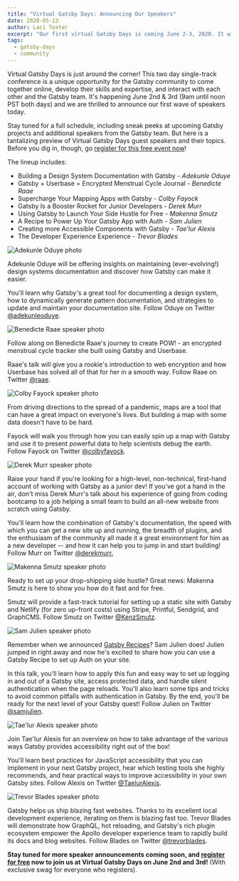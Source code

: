 ```yaml
---
title: "Virtual Gatsby Days: Announcing Our Speakers"
date: 2020-05-13
author: Laci Texter
excerpt: "Our first virtual Gatsby Days is coming June 2-3, 2020. It will be live-streamed on YouTube from 9:00am to noon PST both days, and here are some of the awesome speakers you'll be hearing from!"
tags:
  - gatsby-days
  - community
---
```


Virtual Gatsby Days is just around the corner! This two day single-track conference is a unique opportunity for the Gatsby community to come together online, develop their skills and expertise, and interact with each other and the Gatsby team. It's happening June 2nd & 3rd (9am until noon PST both days) and we are thrilled to announce our first wave of speakers today.

Stay tuned for a full schedule, including sneak peeks at upcoming Gatsby projects and additional speakers from the Gatsby team. But here is a tantalizing preview of Virtual Gatsby Days guest speakers and their topics. Before you dig in, though, go [register for this free event now](https://www.gatsbyjs.com/resources/gatsby-days/)!

The lineup includes:

- Building a Design System Documentation with Gatsby - _Adekunle Oduye_
- Gatsby + Userbase = Encrypted Menstrual Cycle Journal - _Benedicte Raae_
- Supercharge Your Mapping Apps with Gatsby - _Colby Fayock_
- Gatsby Is a Booster Rocket for Junior Developers - _Derek Murr_
- Using Gatsby to Launch Your Side Hustle for Free - _Makenna Smutz_
- A Recipe to Power Up Your Gatsby App with Auth - _Sam Julien_
- Creating more Accessible Components with Gatsby - _Tae'lur Alexis_
- The Developer Experience Experience - _Trevor Blades_

![Adekunle Oduye photo](./Adekunle_Oduye.jpg)

Adekunle Oduye will be offering insights on maintaining (ever-evolving!) design systems documentation and discover how Gatsby can make it easier.

You'll learn why Gatsby's a great tool for documenting a design system, how to dynamically generate pattern documentation, and strategies to update and maintain your documentation site. Follow Oduye on Twitter [@adekunleoduye](https://twitter.com/adekunleoduye).

![Benedicte Raae speaker photo](./Benedicte_Raae.jpg)

Follow along on Benedicte Raae's journey to create POW! - an encrypted menstrual cycle tracker she built using Gatsby and Userbase.

Raae's talk will give you a rookie's introduction to web encryption and how Userbase has solved all of that for her in a smooth way. Follow Raae on Twitter [@raae](https://twitter.com/raae).

![Colby Fayock speaker photo](./Colby_Fayock.jpg)

From driving directions to the spread of a pandemic, maps are a tool that can have a great impact on everyone's lives. But building a map with some data doesn't have to be hard.

Fayock will walk you through how you can easily spin up a map with Gatsby and use it to present powerful data to help scientists debug the earth. Follow Fayock on Twitter [@colbyfayock](https://twitter.com/colbyfayock).

![Derek Murr speaker photo](./Derek_Murr.jpg)

Raise your hand if you're looking for a high-level, non-technical, first-hand account of working with Gatsby as a junior dev! If you've got a hand in the air, don't miss Derek Murr's talk about his experience of going from coding bootcamp to a job helping a small team to build an all-new website from scratch using Gatsby.

You'll learn how the combination of Gatsby's documentation, the speed with which you can get a new site up and running, the breadth of plugins, and the enthusiasm of the community all made it a great environment for him as a new developer -- and how it can help you to jump in and start building! Follow Murr on Twitter [@derekmurr.](https://twitter.com/derekmurr)

![Makenna Smutz speaker photo](./Makenna_Smutz.jpg)

Ready to set up your drop-shipping side hustle? Great news: Makenna Smutz is here to show you how do it fast and for free.

Smutz will provide a fast-track tutorial for setting up a static site with Gatsby and Netlify (for zero up-front costs) using Stripe, Printful, Sendgrid, and GraphCMS. Follow Smutz on Twitter [@KenzSmutz](https://twitter.com/KenzSmutz).

![Sam Julien speaker photo](./Sam_Julien.jpg)

Remember when we announced [Gatsby Recipes](https://www.gatsbyjs.org/blog/2020-04-15-announcing-gatsby-recipes/)? Sam Julien does! Julien jumped in right away and now he's excited to share how you can use a Gatsby Recipe to set up Auth on your site.

In this talk, you'll learn how to apply this fun and easy way to set up logging in and out of a Gatsby site, access protected data, and handle silent authentication when the page reloads. You'll also learn some tips and tricks to avoid common pitfalls with authentication in Gatsby. By the end, you'll be ready for the next level of your Gatsby quest! Follow Julien on Twitter [@samjulien](https://twitter.com/samjulien).

![Tae'lur Alexis speaker photo](./Taelur_Alexis.jpg)

Join Tae'lur Alexis for an overview on how to take advantage of the various ways Gatsby provides accessibility right out of the box!

You'll learn best practices for JavaScript accessibility that you can implement in your next Gatsby project, hear which testing tools she highly recommends, and hear practical ways to improve accessibility in your own Gatsby sites. Follow Alexis on Twitter [@TaelurAlexis](https://twitter.com/TaelurAlexis).

![Trevor Blades speaker photo](./Trevor_Blades.jpg)

Gatsby helps us ship blazing fast websites. Thanks to its excellent local development experience, iterating on them is blazing fast too. Trevor Blades will demonstrate how GraphQL, hot reloading, and Gatsby's rich plugin ecosystem empower the Apollo developer experience team to rapidly build its docs and blog websites. Follow Blades on Twitter [@trevorblades](https://twitter.com/trevorblades).

**Stay tuned for more speaker announcements coming soon, and [register for free](https://www.gatsbyjs.com/virtual-gatsby-days-registration/) now to join us at Virtual Gatsby Days on June 2nd and 3rd!** (With exclusive swag for everyone who registers).
